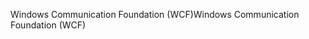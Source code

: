 <span data-ttu-id="12e8d-101">Windows Communication Foundation (WCF)</span><span class="sxs-lookup"><span data-stu-id="12e8d-101">Windows Communication Foundation (WCF)</span></span>